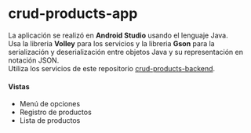 # crud-products-app

La aplicación se realizó en **Android Studio** usando el lenguaje Java.  
Usa la libreria **Volley** para los servicios y la libreria **Gson** para la serialización y deserialización entre objetos Java y su representación en notación JSON.  
Utiliza los servicios de este repositorio [crud-products-backend](https://github.com/wilderchavezl/crud-products-backend).

#### Vistas
* Menú de opciones
* Registro de productos
* Lista de productos